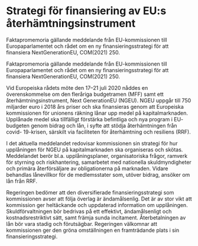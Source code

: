 # Strategi för finansiering av EU:s återhämtningsinstrument

Faktapromemoria gällande meddelande från EU-kommissionen till Europaparlamentet och rådet om en ny finansieringsstrategi för att finansiera NextGenerationEU, COM(2021) 250.

Faktapromemoria gällande meddelande från EU-kommissionen till Europaparlamentet och rådet om en ny finansieringsstrategi för att finansiera NextGenerationEU, COM(2021) 250.

Vid Europeiska rådets möte den 17–21 juli 2020 nåddes en överenskommelse om den fleråriga budgetramen (MFF) samt ett återhämtningsinstrument, Next GenerationEU (NGEU). NGEU uppgår till 750 miljarder euro i 2018 års priser och ska finansieras genom att Europeiska kommissionen för unionens räkning lånar upp medel på kapitalmarknaden. Upplånade medel ska tillfälligt förstärka befintliga och nya program i EU- budgeten genom bidrag och lån, i syfte att stödja återhämtningen från covid- 19-krisen, särskilt via faciliteten för återhämtning och resiliens (RRF).

I det aktuella meddelandet redovisar kommissionen sin strategi för hur upplåningen för NGEU på kapitalmarknaden ska organiseras och skötas. Meddelandet berör bl.a. upplåningsplaner, organisatoriska frågor, ramverk för styrning och riskhantering, samarbetet med nationella skuldmyndigheter och primära återförsäljare av obligationerna på marknaden. Vidare behandlas lånevillkor för de medlemsstater som, utöver bidrag, ansöker om lån från RRF.

Regeringen bedömer att den diversifierade finansieringsstrategi som kommissionen avser att följa överlag är ändamålsenlig. Det är av stor vikt att kommission ger heltäckande och uppdaterad information om upplåningen. Skuldförvaltningen bör bedrivas på ett effektivt, ändamålsenligt och kostnadsrestriktivt sätt, samt främja sunda incitament. Återbetalningen av lån bör vara stadig och förutsägbar. Regeringen välkomnar att kommissionen ger den gröna omställningen en framträdande plats i sin finansieringsstrategi.
